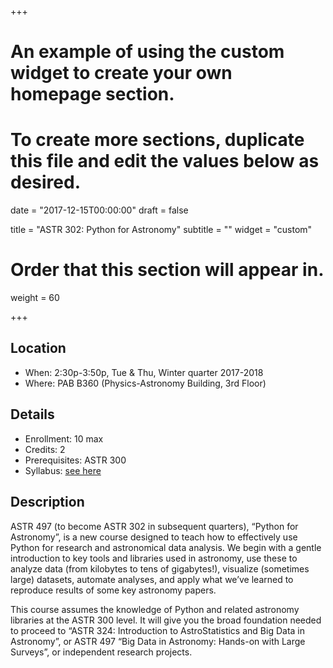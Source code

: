 +++
# An example of using the custom widget to create your own homepage section.
# To create more sections, duplicate this file and edit the values below as desired.

date = "2017-12-15T00:00:00"
draft = false

title = "ASTR 302: Python for Astronomy"
subtitle = ""
widget = "custom"

# Order that this section will appear in.
weight = 60

+++

## Location

 * When: 2:30p-3:50p, Tue & Thu, Winter quarter 2017-2018
 * Where: PAB B360 (Physics-Astronomy Building, 3rd Floor)

## Details

 * Enrollment: 10 max
 * Credits: 2
 * Prerequisites: ASTR 300
 * Syllabus: [see here](astr-302-w18-syllabus.pdf)

## Description

<p>
ASTR 497 (to become ASTR 302 in subsequent quarters), “Python for Astronomy”, is a new course designed to teach how to effectively use Python for research and astronomical data analysis. We begin with a gentle introduction to key tools and libraries used in astronomy, use these to analyze data (from kilobytes to tens of gigabytes!), visualize (sometimes large) datasets, automate analyses, and apply what we’ve learned to reproduce results of some key astronomy papers.
</p>

<p>
This course assumes the knowledge of Python and related astronomy libraries at the ASTR 300 level. It will give you the broad foundation needed to proceed to “ASTR 324: Introduction to AstroStatistics and Big Data in Astronomy”, or ASTR 497 “Big Data in Astronomy: Hands-on with Large Surveys”, or independent research projects.
</p>
